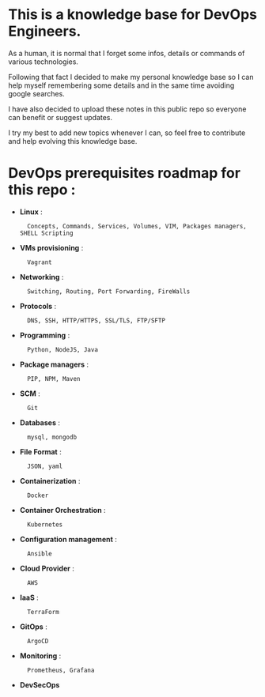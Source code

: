 # This is a knowledge base for DevOps Engineers.

As a human, it is normal that I forget some infos, details or commands of various technologies.

Following that fact I decided to make my personal knowledge base so I can help myself remembering some details and in the same time avoiding google searches.

I have also decided to upload these notes in this public repo so everyone can benefit or suggest updates.

I try my best to add new topics whenever I can, so feel free to contribute and help evolving this knowledge base.


# DevOps prerequisites roadmap for this repo :

* __Linux__ : 

		Concepts, Commands, Services, Volumes, VIM, Packages managers, SHELL Scripting
* __VMs provisioning__ : 
			
		Vagrant
* __Networking__ : 

		Switching, Routing, Port Forwarding, FireWalls
* __Protocols__ : 

		DNS, SSH, HTTP/HTTPS, SSL/TLS, FTP/SFTP
* __Programming__ : 

		Python, NodeJS, Java
* __Package managers__ : 

		PIP, NPM, Maven
* __SCM__ : 
		
		Git
* __Databases__ : 

		mysql, mongodb
* __File Format__ : 

		JSON, yaml
* __Containerization__ : 

		Docker
* __Container Orchestration__ : 
		
		Kubernetes
* __Configuration management__ : 
 
		Ansible
* __Cloud Provider__ : 

		AWS
* __IaaS__ : 
		
		TerraForm
* __GitOps__ : 
		
		ArgoCD
* __Monitoring__ :

		Prometheus, Grafana
* __DevSecOps__
